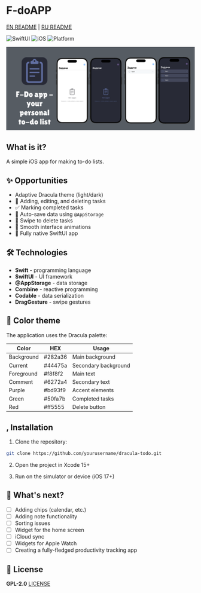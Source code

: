 # F-doAPP
[EN README](README.md) | [RU README](READMERU.md)

![SwiftUI](https://img.shields.io/badge/SwiftUI-5.0-orange.svg) ![iOS](https://img.shields.io/badge/iOS-17+-blue.svg) ![Platform](https://img.shields.io/badge/Platform-iOS-lightgrey.svg)

![header](images/header.png)

## What is it?

A simple iOS app for making to-do lists. 

## ✨ Opportunities

- Adaptive Dracula theme (light/dark)
- 📝 Adding, editing, and deleting tasks
- ✅ Marking completed tasks
- 💾 Auto-save data using `@AppStorage`
- 🧹 Swipe to delete tasks
- 🚀 Smooth interface animations
- 📱 Fully native SwiftUI app

## 🛠 Technologies

- **Swift** - programming language
- **SwiftUI** -  UI framework
- **@AppStorage** - data storage
- **Combine** - reactive programming
- **Codable** - data serialization
- **DragGesture** - swipe gestures

## 🎨 Color theme

The application uses the Dracula palette:

| Color | HEX | Usage |
|------------|----------|---------------------------|
| Background | #282a36 | Main background |
| Current    | #44475a  | Secondary background |
| Foreground | #f8f8f2 | Main text |
| Comment | #6272a4 | Secondary text |
| Purple | #bd93f9 | Accent elements |
| Green | #50fa7b | Completed tasks |
| Red | #ff5555 | Delete button |

## , Installation

1. Clone the repository:
```bash
git clone https://github.com/yourusername/dracula-todo.git
```

2. Open the project in Xcode 15+

3. Run on the simulator or device (iOS 17+)

## 🚀 What's next?

- [ ] Adding chips (calendar, etc.)
- [ ] Adding note functionality
- [ ] Sorting issues
- [ ] Widget for the home screen
- [ ] iCloud sync
- [ ] Widgets for Apple Watch
- [ ] Creating a fully-fledged productivity tracking app

## 📝 License

**GPL-2.0** [LICENSE](LICENSE)